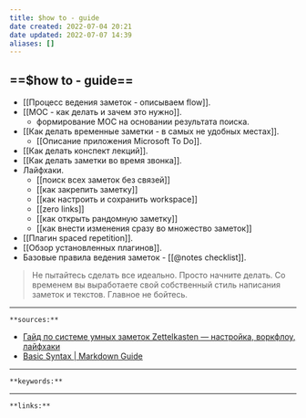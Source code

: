 ```yaml
---
title: $how to - guide
date created: 2022-07-04 20:21
date updated: 2022-07-07 14:39
aliases: []
---
```


## ==$how to - guide==

- [[Процесс ведения заметок - описываем flow]].
- [[MOC - как делать и зачем это нужно]].
	- формирование MOC на основании результата поиска.
- [[Как делать временные заметки - в самых не удобных местах]].
	- [[Описание приложения Microsoft To Do]].
- [[Как делать конспект лекций]].
- [[Как делать заметки во время звонка]].
- Лайфхаки.
	- [[поиск всех заметок без связей]]
	- [[как закрепить заметку]]
	- [[как настроить и сохранить workspace]]
	- [[zero links]]
	- [[как открыть рандомную заметку]]
	- [[как внести изменения сразу во множество заметок]] 
- [[Плагин spaced repetition]].
- [[Обзор установленных плагинов]]. 
- Базовые правила ведения заметок - [[@notes checklist]].

> Не пытайтесь сделать все идеально. Просто начните делать. Со временем вы выработаете свой собственный стиль написания заметок и текстов. Главное не бойтесь.

---

`**sources:**`

- [Гайд по системе умных заметок Zettelkasten — настройка, воркфлоу, лайфхаки](https://netpeak.net/ru/blog/vtoroy-mozg-gayd-po-sisteme-umnykh-zametok-zettelkasten-vtoraya-chast/)
- [Basic Syntax | Markdown Guide](https://www.markdownguide.org/basic-syntax)

---

`**keywords:**`

---

`**links:**`
